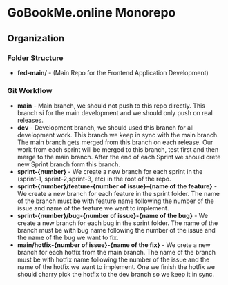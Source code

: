 # GoBookMe.online Monorepo

## Organization

### Folder Structure

-   **fed-main/** - (Main Repo for the Frontend Application Development)

### Git Workflow

-   **main** - Main branch, we should not push to this repo directly. This branch si for the main development and we should only push on real releases.
-   **dev** - Development branch, we should used this branch for all development work. This branch we keep in sync with the main branch. The main branch gets merged from this branch on each release. Our work from each sprint will be merged to this branch, test first and then merge to the main branch. After the end of each Sprint we should crete new Sprint branch form this branch.
-   **sprint-{number}** - We create a new branch for each sprint in the (sprint-1, sprint-2,sprint-3, etc) in the root of the repo.
-   **sprint-{number}/feature-{number of issue}-{name of the feature}** - We create a new branch for each feature in the sprint folder. The name of the branch must be with feature name following the number of the issue and name of the feature we want to implement.
-   **sprint-{number}/bug-{number of issue}-{name of the bug}** - We create a new branch for each bug in the sprint folder. The name of the branch must be with bug name following the number of the issue and the name of the bug we want to fix.
-   **main/hotfix-{number of issue}-{name of the fix}** - We crete a new branch for each hotfix from the main branch. The name of the branch must be with hotfix name following the number of the issue and the name of the hotfix we want to implement. One we finish the hotfix we should charry pick the hotfix to the dev branch so we keep it in sync.
